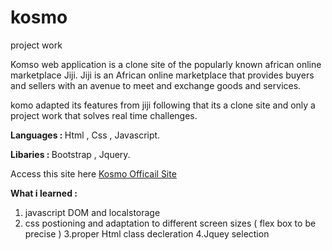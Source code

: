 # kosmo
project work

Komso web application is a clone site of the popularly known african online marketplace Jiji. Jiji is an African online marketplace that provides buyers and sellers with an avenue to meet and exchange goods and services. 
 
 komo adapted its features from jiji following that its a clone site and only a project work that solves real time challenges.
 
 <strong> Languages : </strong> Html , Css , Javascript.
 
  <strong> Libaries : </strong> Bootstrap , Jquery.
  
  Access this site  here  <a href="www.kosmo.davisisibor.com"> Kosmo Officail Site </a> 
  
  
  <strong> What i learned : </strong> 
  1. javascript DOM and localstorage 
  2. css postioning and adaptation to different screen sizes ( flex box to be precise )
  3.proper Html class decleration
  4.Jquey selection
  
